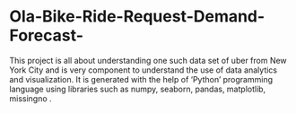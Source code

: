 # Ola-Bike-Ride-Request-Demand-Forecast-
This project is all about understanding one such data set of uber from  New York City and is very component to understand the use of data analytics and  visualization. It is generated with the help of ‘Python’ programming language using  libraries such as numpy, seaborn, pandas, matplotlib, missingno .

